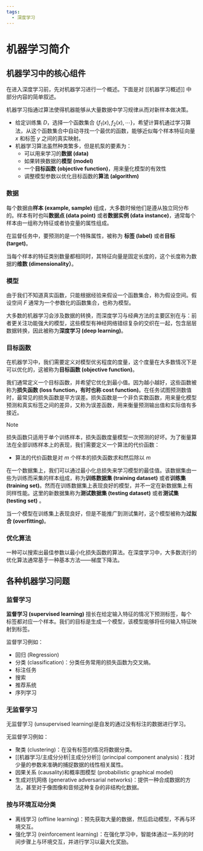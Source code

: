 ```yaml
---
tags:
  - 深度学习
---
```

# 机器学习简介

## 机器学习中的核心组件

在进入深度学习前，先对机器学习进行一个概述。下面是对 [[机器学习概述]] 中部分内容的简单叙述。

机器学习指通过算法使得机器能够从大量数据中学习规律从而对新样本做决策。
- 给定训练集 $D$，选择一个函数集合 $\{f_1(x),f_2(x),\cdots\}$，希望计算机通过学习算法，从这个函数集合中自动寻找一个最优的函数，能够近似每个样本特征向量 $x$ 和标签 $y$ 之间的真实映射。
- 机器学习算法虽然种类繁多，但是机泵的要素为：
	- 可以用来学习的**数据 (data)**
	- 如果转换数据的**模型 (model)**
	- 一个**目标函数 (objective function)**，用来量化模型的有效性
	- 调整模型参数以优化目标函数的**算法 (algorithm)**

### 数据

每个数据由**样本 (example, sample)** 组成，大多数时候他们是遵从独立同分布的。样本有时也叫**数据点 (data point)** 或者**数据实例 (data instance)**，通常每个样本由一组称为特征或者协变量的属性组成。

在监督任务中，要预测的是一个特殊属性，被称为 **标签 (label)** 或者**目标 (target)**。

当每个样本的特征类别数量都相同时，其特征向量是固定长度的，这个长度称为数据的**维数 (dimensionality）**。

### 模型

由于我们不知道真实函数，只能根据经验来假设一个函数集合，称为假设空间。假设空间 $F$ 通常为一个参数化的函数集合，也称为模型。

大多数的机器学习会涉及数据的转换，而深度学习与经典方法的主要区别在与：前者更关注功能强大的模型，这些模型有神经网络错综复杂的交织在一起，包含层层数据转换，因此被称为**深度学习 (deep learning)**。

### 目标函数

在机器学习中，我们需要定义对模型优劣程度的度量，这个度量在大多数情况下是可以优化的，这被称为**目标函数 (objective function)**。

我们通常定义一个目标函数，并希望它优化到最小值。因为越小越好，这些函数被称为**损失函数 (loss function，有时也称 cost function)**。在任务试图预测数值时，最常见的损失函数是平方误差。损失函数是一个非负实数函数，用来量化模型预测和真实标签之间的差异，又称为误差函数，用来衡量预测输出值和实际值有多接近。

> [!note]
> 损失函数只适用于单个训练样本，损失函数度量模型一次预测的好坏。为了衡量算法在全部训练样本上的表现，我们需要定义一个算法的代价函数：
> - 算法的代价函数是对 $m$ 个样本的损失函数求和然后除以 $m$

在一个数据集上，我们可以通过最小化总损失来学习模型的最佳值。该数据集由一些为训练而采集的样本组成，称为**训练数据集 (training dataset)** 或者**训练集 (training set)**。然而在训练数据集上表现良好的模型，并不一定在新数据集上有同样性能。这里的新数据集称为**测试数据集 (testing dataset)** 或者**测试集 (testing set)** 。

当一个模型在训练集上表现良好，但是不能推广到测试集时，这个模型被称为**过拟合 (overfitting)**。

### 优化算法

一种可以搜索出最佳参数以最小化损失函数的算法。在深度学习中，大多数流行的优化算法通常基于一种基本方法——梯度下降法。

## 各种机器学习问题

### 监督学习

**监督学习 (supervised learning)** 擅长在给定输入特征的情况下预测标签，每个标签都对应一个样本。我们的目标是生成一个模型，该模型能够将任何输入特征映射到标签。

监督学习例如：
- 回归 (Regression)
- 分类 (classification)：分类任务常用的损失函数为交叉熵。
- 标注任务 
- 搜索
- 推荐系统
- 序列学习

### 无监督学习

无监督学习 (unsupervised learning)是自发的通过没有标注的数据进行学习。

无监督学习例如：
- 聚类 (clustering)：在没有标签的情况将数据分类。
- [[机器学习/主成分分析|主成分分析]] (principal component analysis)：找对少量的参数来准确的捕捉数据的线性相关属性。
- 因果关系 (causality)和概率图模型 (probabilistic graphical model)
- 生成对抗网络 (generative adversarial networks)：提供一种合成数据的方法，甚至对于像图像和音频这种复杂的非结构化数据。

### 按与环境互动分类

- 离线学习 (offline learning)：预先获取大量的数据，然后启动模型，不再与环境交互。
- 强化学习 (reinforcement learning)：在强化学习中，智能体通过一系列的时间步骤上与环境交互，并进行学习以最大化奖励。
